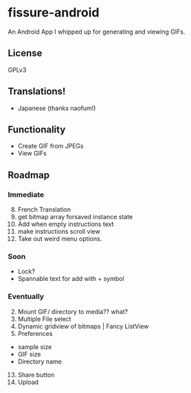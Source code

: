 # fissure-android
An Android App I whipped up for generating and viewing GIFs. 

## License
GPLv3

## Translations!
- Japanese (thanks naofum!)

## Functionality
- Create GIF from JPEGs
- View GIFs

## Roadmap

### Immediate
8. French Translation
9. get bitmap array forsaved instance state
14. Add when empty instructions text
15. make instructions scroll view
16. Take out weird menu options.

### Soon
- Lock?
- Spannable text for add with + symbol

### Eventually
2. Mount GIF/ directory to media?? what?
1. Multiple File select
6. Dynamic gridview of bitmaps | Fancy ListView
8. Preferences
 - sample size
 - GIF size
 - Directory name
13. Share button
14. Upload

